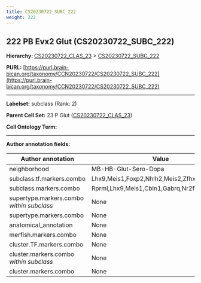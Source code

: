 ```yaml
---
title: CS20230722_SUBC_222
weight: 222
---
```

## 222 PB Evx2 Glut (CS20230722_SUBC_222)
<b>Hierarchy: </b>
[CS20230722_CLAS_23](../CS20230722_CLAS_23) >
[CS20230722_SUBC_222](../CS20230722_SUBC_222)

**PURL:** [https://purl.brain-bican.org/taxonomy/CCN20230722/CS20230722_SUBC_222](https://purl.brain-bican.org/taxonomy/CCN20230722/CS20230722_SUBC_222)

---


**Labelset:** subclass (Rank: 2)

**Parent Cell Set:** 23 P Glut ([CS20230722_CLAS_23](../CS20230722_CLAS_23))



**Cell Ontology Term:** 

[MARKER GENES.]: #


---

[TRANSFERRED ANNOTATIONS.]: #


[AUTHOR ANNOTATION FIELDS.]: #


**Author annotation fields:**

| Author annotation | Value |
|-------------------|-------|
|neighborhood|MB-HB-Glut-Sero-Dopa|
|subclass.tf.markers.combo|Lhx9,Meis1,Foxp2,Nhlh2,Meis2,Zfhx4,Nr2f1,Jun|
|subclass.markers.combo|Rprml,Lhx9,Meis1,Cbln1,Gabrq,Nr2f1|
|supertype.markers.combo _within subclass_|None|
|supertype.markers.combo|None|
|anatomical_annotation|None|
|merfish.markers.combo|None|
|cluster.TF.markers.combo|None|
|cluster.markers.combo _within subclass_|None|
|cluster.markers.combo|None|
